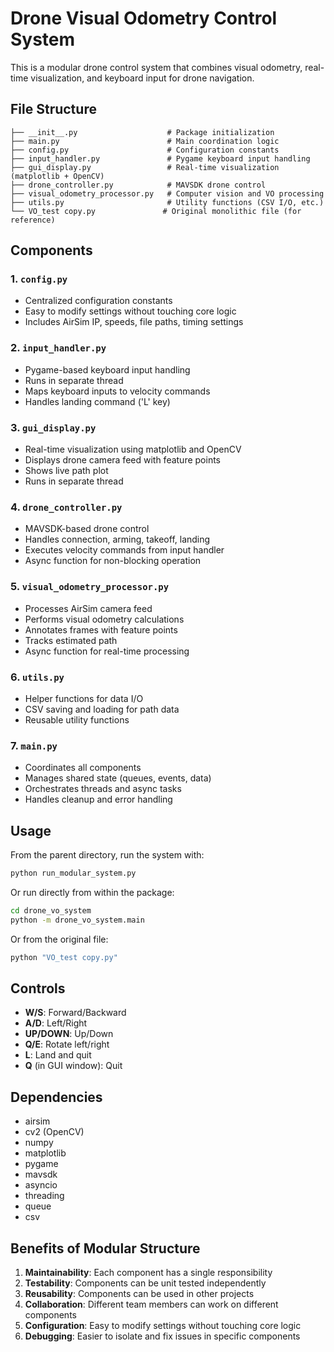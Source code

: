 # Drone Visual Odometry Control System

This is a modular drone control system that combines visual odometry, real-time visualization, and keyboard input for drone navigation.

## File Structure

```
├── __init__.py                    # Package initialization
├── main.py                        # Main coordination logic
├── config.py                      # Configuration constants
├── input_handler.py               # Pygame keyboard input handling
├── gui_display.py                 # Real-time visualization (matplotlib + OpenCV)
├── drone_controller.py            # MAVSDK drone control
├── visual_odometry_processor.py   # Computer vision and VO processing
├── utils.py                       # Utility functions (CSV I/O, etc.)
└── VO_test copy.py               # Original monolithic file (for reference)
```

## Components

### 1. `config.py`
- Centralized configuration constants
- Easy to modify settings without touching core logic
- Includes AirSim IP, speeds, file paths, timing settings

### 2. `input_handler.py`
- Pygame-based keyboard input handling
- Runs in separate thread
- Maps keyboard inputs to velocity commands
- Handles landing command ('L' key)

### 3. `gui_display.py`
- Real-time visualization using matplotlib and OpenCV
- Displays drone camera feed with feature points
- Shows live path plot
- Runs in separate thread

### 4. `drone_controller.py`
- MAVSDK-based drone control
- Handles connection, arming, takeoff, landing
- Executes velocity commands from input handler
- Async function for non-blocking operation

### 5. `visual_odometry_processor.py`
- Processes AirSim camera feed
- Performs visual odometry calculations
- Annotates frames with feature points
- Tracks estimated path
- Async function for real-time processing

### 6. `utils.py`
- Helper functions for data I/O
- CSV saving and loading for path data
- Reusable utility functions

### 7. `main.py`
- Coordinates all components
- Manages shared state (queues, events, data)
- Orchestrates threads and async tasks
- Handles cleanup and error handling

## Usage

From the parent directory, run the system with:
```bash
python run_modular_system.py
```

Or run directly from within the package:
```bash
cd drone_vo_system
python -m drone_vo_system.main
```

Or from the original file:
```bash
python "VO_test copy.py"
```

## Controls

- **W/S**: Forward/Backward
- **A/D**: Left/Right
- **UP/DOWN**: Up/Down
- **Q/E**: Rotate left/right
- **L**: Land and quit
- **Q** (in GUI window): Quit

## Dependencies

- airsim
- cv2 (OpenCV)
- numpy
- matplotlib
- pygame
- mavsdk
- asyncio
- threading
- queue
- csv

## Benefits of Modular Structure

1. **Maintainability**: Each component has a single responsibility
2. **Testability**: Components can be unit tested independently
3. **Reusability**: Components can be used in other projects
4. **Collaboration**: Different team members can work on different components
5. **Configuration**: Easy to modify settings without touching core logic
6. **Debugging**: Easier to isolate and fix issues in specific components

